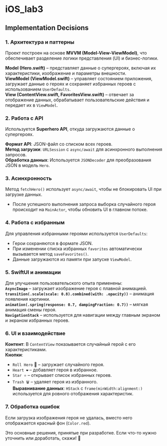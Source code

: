 # iOS_lab3
## Implementation Decisions

### 1. **Архитектура и паттерны**
Проект построен на основе **MVVM (Model-View-ViewModel)**, что обеспечивает разделение логики представления (UI) и бизнес-логики.  

 **Model (Hero.swift)** – представляет данные о супергероях, включая их характеристики, изображение и параметры внешности.  
 **ViewModel (ViewModel.swift)** – управляет состоянием приложения, загружает данные о героях и сохраняет избранных героев с использованием `UserDefaults`.  
 **View (ContentView.swift, FavoritesView.swift)** – отвечает за отображение данных, обрабатывает пользовательские действия и передает их в `ViewModel`.

### 2. **Работа с API**
Используется **Superhero API**, откуда загружаются данные о супергероях.  

 **Формат API**: JSON-файл со списком всех героев.  
 **Метод загрузки**: `URLSession` с `async/await` для асинхронного выполнения запросов.  
 **Обработка данных**: Используется `JSONDecoder` для преобразования JSON в модель `Hero`.  

### 3. **Асинхронность**
Метод `fetchHero()` использует `async/await`, чтобы не блокировать UI при загрузке данных.  
- После успешного выполнения запроса выборка случайного героя происходит на `MainActor`, чтобы обновить UI в главном потоке.  

### 4. **Работа с избранным**
Для управления избранными героями используется `UserDefaults`:  
- Герои сохраняются в формате JSON.  
- При изменении списка избранных `favorites` автоматически вызывается метод `saveFavorites()`.  
- Данные загружаются из памяти при запуске `ViewModel`.  

### 5. **SwiftUI и анимации**
Для улучшения пользовательского опыта применены:  
 **`AsyncImage`** – загружает изображение героя с плавной анимацией.  
 **`transition(.scale(scale: 0.8).combined(with: .opacity))`** – анимация появления картинки.  
 **`animation(.spring(response: 0.7, dampingFraction: 0.7))`** – мягкая анимация смены героя.  
 **`NavigationStack`** – используется для навигации между главным экраном и экраном избранных героев.  

### 6. **UI и взаимодействие**
 **Контент**: В `ContentView` показывается случайный герой с его характеристиками.  
 **Кнопки**:  
  - `Roll Hero` 🎲 – загружает случайного героя.  
  - `Heart ❤️` – добавляет героя в избранное.  
  - `Star ⭐` – открывает список избранных героев.  
  - `Trash 🗑` – удаляет героя из избранного.  
 **Выравнивание данных**: `HStack` с `frame(minWidth:alignment:)` используется для ровного отображения характеристик.  

### 7. **Обработка ошибок**
Если загрузка изображения героя не удалась, вместо него отображается красный фон (`Color.red`).  

Это основные решения, принятые при разработке. Если что-то нужно уточнить или доработать, скажи! 🚀
